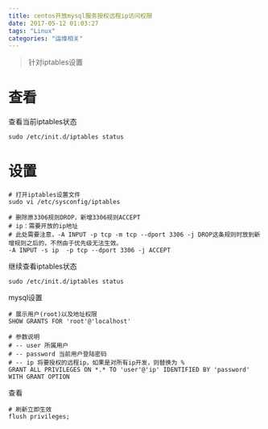 ```yaml
---
title: centos开放mysql服务授权远程ip访问权限
date: 2017-05-12 01:03:27
tags: "Linux"
categories: "运维相关"
---
```

> 针对iptables设置

# 查看  

查看当前iptables状态  
```
sudo /etc/init.d/iptables status
```

# 设置  

```
# 打开iptables设置文件
sudo vi /etc/sysconfig/iptables

# 删除原3306规则DROP，新增3306规则ACCEPT
# ip：需要开放的ip地址
# 此处需要注意，-A INPUT -p tcp -m tcp --dport 3306 -j DROP这条规则时放到新增规则之后的，不然由于优先级无法生效。
-A INPUT -s ip  -p tcp --dport 3306 -j ACCEPT
```

<!-- more -->

继续查看iptables状态
```
sudo /etc/init.d/iptables status
```
mysql设置  

```
# 展示用户(root)以及地址权限
SHOW GRANTS FOR 'root'@'localhost'

# 参数说明
# -- user 所属用户
# -- password 当前用户登陆密码
# -- ip 将要授权的远程ip，如果是对所有ip开发，则替换为 %
GRANT ALL PRIVILEGES ON *.* TO 'user'@'ip' IDENTIFIED BY 'password' WITH GRANT OPTION
```
查看  

```
# 刷新立即生效
flush privileges;
```
